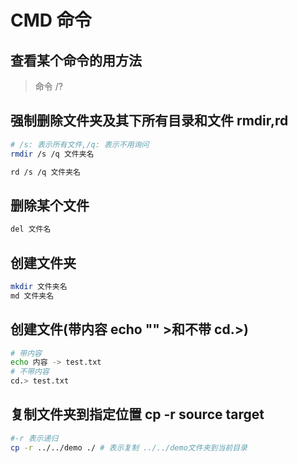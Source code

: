 # CMD 命令

## 查看某个命令的用方法

> 命令 /?

## 强制删除文件夹及其下所有目录和文件 rmdir,rd

```bash
# /s: 表示所有文件,/q: 表示不用询问
rmdir /s /q 文件夹名

rd /s /q 文件夹名
```

## 删除某个文件

```bash
del 文件名
```

## 创建文件夹

```bash
mkdir 文件夹名
md 文件夹名
```

## 创建文件(带内容 echo "" >和不带 cd.>)

```bash
# 带内容
echo 内容 -> test.txt
# 不带内容
cd.> test.txt
```

## 复制文件夹到指定位置 cp -r source target

```bash
#-r 表示递归
cp -r ../../demo ./ # 表示复制 ../../demo文件夹到当前目录
```
